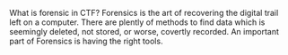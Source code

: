 What is forensic in CTF?
Forensics is the art of recovering the digital trail left on a computer. There are plently of methods to find data which is seemingly deleted, not stored, or worse, covertly recorded. An important part of Forensics is having the right tools.
